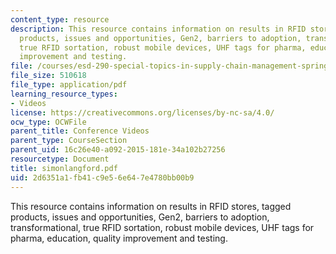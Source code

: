 ```yaml
---
content_type: resource
description: This resource contains information on results in RFID stores, tagged
  products, issues and opportunities, Gen2, barriers to adoption, transformational,
  true RFID sortation, robust mobile devices, UHF tags for pharma, education, quality
  improvement and testing.
file: /courses/esd-290-special-topics-in-supply-chain-management-spring-2005/2d6351a1fb41c9e56e647e4780bb00b9_simonlangford.pdf
file_size: 510618
file_type: application/pdf
learning_resource_types:
- Videos
license: https://creativecommons.org/licenses/by-nc-sa/4.0/
ocw_type: OCWFile
parent_title: Conference Videos
parent_type: CourseSection
parent_uid: 16c26e40-a092-2015-181e-34a102b27256
resourcetype: Document
title: simonlangford.pdf
uid: 2d6351a1-fb41-c9e5-6e64-7e4780bb00b9
---
```

This resource contains information on results in RFID stores, tagged products, issues and opportunities, Gen2, barriers to adoption, transformational, true RFID sortation, robust mobile devices, UHF tags for pharma, education, quality improvement and testing.